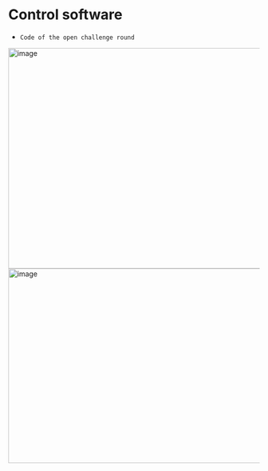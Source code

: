 Control software
====

* `Code of the open challenge round`

<img width="582" height="442" alt="image" src="https://github.com/user-attachments/assets/31f68fce-4759-40e3-88a7-ea8a6ab961b2" />

<img width="585" height="390" alt="image" src="https://github.com/user-attachments/assets/94056777-bcdd-4d09-862d-5ed12cc5369c" />







